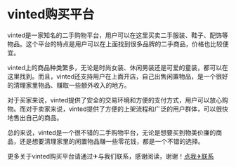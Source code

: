# vinted购买平台

vinted是一家知名的二手购物平台，用户可以在这里买卖二手服装、鞋子、配饰等物品。这个平台的特点是用户可以在上面找到很多品牌的二手商品，价格也比较便宜。

vinted上的商品种类繁多，无论是时尚女装、休闲男装还是可爱的童装，都可以在这里找到。而且，vinted还支持用户在上面开店，自己出售闲置物品，是一个很好的清理家里物品、赚取一些额外收入的地方。

对于买家来说，vinted提供了安全的交易环境和方便的支付方式，用户可以放心购物。而对于卖家来说，vinted提供了方便的上架流程和广泛的用户群体，可以很快地售出自己的商品。

总的来说，vinted是一个很不错的二手购物平台，无论是想要买到物美价廉的商品，还是想要清理家里的闲置物品赚一些零花钱，都是一个不错的选择。

更多关于vinted购买平台请通过✈与我们联系，感谢阅读，谢谢！[点我✈联系](https://ww.k02.cc)